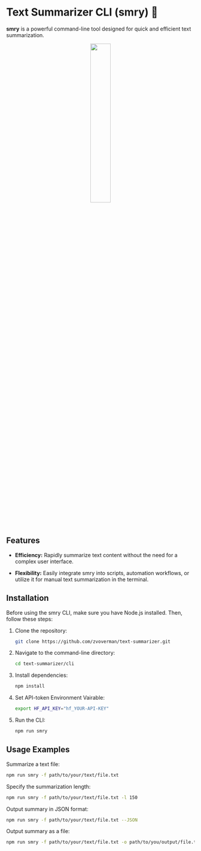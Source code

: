 # Text Summarizer CLI (smry) :leaves:

**smry** is a powerful command-line tool designed for quick and efficient text summarization. 

<p align="center" width="100%">
    <img width="33%" src="https://i.postimg.cc/8kyfbZX7/cli-ss.png">
</p>

## Features

- **Efficiency:** Rapidly summarize text content without the need for a complex user interface.
  
- **Flexibility:** Easily integrate smry into scripts, automation workflows, or utilize it for manual text summarization in the terminal.

## Installation

Before using the smry CLI, make sure you have Node.js installed. Then, follow these steps:

1. Clone the repository:

    ```sh
    git clone https://github.com/zvoverman/text-summarizer.git
    ```

2. Navigate to the command-line directory:

    ```sh
    cd text-summarizer/cli
    ```

3. Install dependencies:

    ```sh
    npm install
    ```

4. Set API-token Environment Vairable:

    ```sh
    export HF_API_KEY="hf_YOUR-API-KEY"
    ```

5. Run the CLI:

    ```sh
    npm run smry
    ```

## Usage Examples

Summarize a text file:

```sh
npm run smry -f path/to/your/text/file.txt
```

Specify the summarization length:

```sh
npm run smry -f path/to/your/text/file.txt -l 150
```

Output summary in JSON format:

```sh
npm run smry -f path/to/your/text/file.txt --JSON
```

Output summary as a file:

```sh
npm run smry -f path/to/your/text/file.txt -o path/to/you/output/file.txt
```